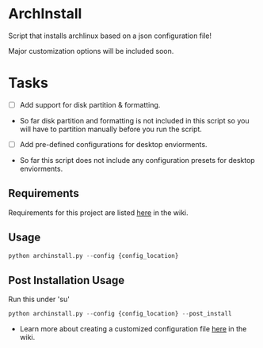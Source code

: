 # ArchInstall
Script that installs archlinux based on a json configuration file!

Major customization options will be included soon.

# Tasks
- [ ] Add support for disk partition & formatting.
- So far disk partition and formatting is not included in this script so you will have to partition manually before you run the script.

- [ ] Add pre-defined configurations for desktop enviorments.
- So far this script does not include any configuration presets for desktop enviorments.

## Requirements
Requirements for this project are listed [here](https://github.com/xFadedxShadow/ArchInstall/wiki#requirements) in the wiki.

## Usage
```python
python archinstall.py --config {config_location}
```

## Post Installation Usage
Run this under 'su'
```python
python archinstall.py --config {config_location} --post_install
```


- Learn more about creating a customized configuration file [here](https://github.com/xFadedxShadow/ArchInstall/wiki#creating-a-custom-configuration-insights) in the wiki.
